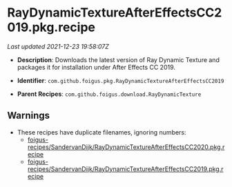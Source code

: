 # RayDynamicTextureAfterEffectsCC2019.pkg.recipe

_Last updated 2021-12-23 19:58:07Z_

- **Description**: Downloads the latest version of Ray Dynamic Texture and packages it for installation under After Effects CC 2019.

- **Identifier**: `com.github.foigus.pkg.RayDynamicTextureAfterEffectsCC2019`

- **Parent Recipes**: `com.github.foigus.download.RayDynamicTexture`

## Warnings

- These recipes have duplicate filenames, ignoring numbers:
    - [foigus-recipes/SandervanDijk/RayDynamicTextureAfterEffectsCC2020.pkg.recipe](/autopkg-dupe-tracker/foigus-recipes/SandervanDijk/RayDynamicTextureAfterEffectsCC2020.pkg.recipe)
    - [foigus-recipes/SandervanDijk/RayDynamicTextureAfterEffectsCC2019.pkg.recipe](/autopkg-dupe-tracker/foigus-recipes/SandervanDijk/RayDynamicTextureAfterEffectsCC2019.pkg.recipe)